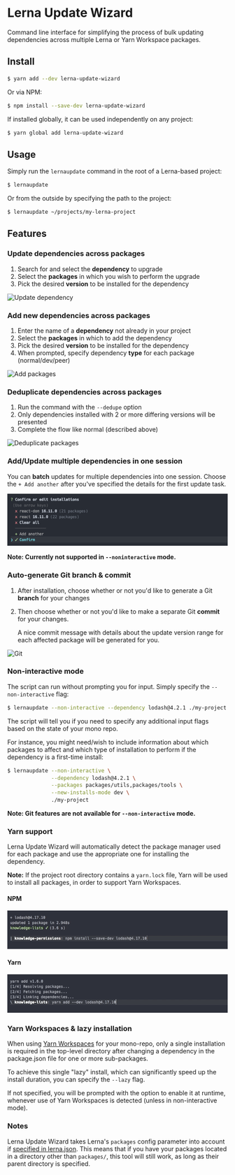 # Lerna Update Wizard

Command line interface for simplifying the process of bulk updating dependencies across multiple Lerna or Yarn Workspace packages.

## Install

```bash
$ yarn add --dev lerna-update-wizard
```

Or via NPM:

```bash
$ npm install --save-dev lerna-update-wizard
```

If installed globally, it can be used independently on any project:

```bash
$ yarn global add lerna-update-wizard
```

## Usage

Simply run the `lernaupdate` command in the root of a Lerna-based project:

```bash
$ lernaupdate
```

Or from the outside by specifying the path to the project:

```bash
$ lernaupdate ~/projects/my-lerna-project
```

## Features

### Update dependencies across packages

1. Search for and select the **dependency** to upgrade
2. Select the **packages** in which you wish to perform the upgrade
3. Pick the desired **version** to be installed for the dependency

![Update dependency](/public/update.gif?raw=true "Update dependency")

### Add new dependencies across packages

1. Enter the name of a **dependency** not already in your project
2. Select the **packages** in which to add the dependency
3. Pick the desired **version** to be installed for the dependency
4. When prompted, specify dependency **type** for each package (normal/dev/peer)

![Add packages](/public/add.gif?raw=true "Add dependency")

### Deduplicate dependencies across packages

1. Run the command with the `--dedupe` option
2. Only dependencies installed with 2 or more differing versions will be presented
3. Complete the flow like normal (described above)

![Deduplicate packages](/public/dedupe.gif?raw=true "Deduplicate dependency")

### Add/Update multiple dependencies in one session

You can **batch** updates for multiple dependencies into one session. Choose the `+ Add another` after you've specified the details for the first update task.

![Add packages](/public/multiple-jobs.png?raw=true "Confirm installation")

**Note: Currently not supported in `--noninteractive` mode.**

### Auto-generate Git branch & commit

1. After installation, choose whether or not you'd like to generate a Git **branch** for your changes
2. Then choose whether or not you'd like to make a separate Git **commit** for your changes.

   A nice commit message with details about the update version range for each affected package will be generated for you.

![Git](/public/git.gif?raw=true "Git")

### Non-interactive mode

The script can run without prompting you for input. Simply specify the `--non-interactive` flag:

```bash
$ lernaupdate --non-interactive --dependency lodash@4.2.1 ./my-project
```

The script will tell you if you need to specify any additional input flags based on the state of your mono repo.

For instance, you might need/wish to include information about which packages to affect and which type of installation to perform if the dependency is a first-time install:

```bash
$ lernaupdate --non-interactive \
              --dependency lodash@4.2.1 \
              --packages packages/utils,packages/tools \
              --new-installs-mode dev \
              ./my-project
```

**Note: Git features are not available for `--non-interactive` mode.**

### Yarn support

Lerna Update Wizard will automatically detect the package manager used for each package and use the appropriate one for installing the dependency.

**Note:** If the project root directory contains a `yarn.lock` file, Yarn will be used to install all packages, in order to support Yarn Workspaces.

#### NPM

![NPM install](/public/npm.gif?raw=true "NPM install")

#### Yarn

![Yarn install](/public/yarn.gif?raw=true "Yarn install")

### Yarn Workspaces & lazy installation

When using [Yarn Workspaces](https://yarnpkg.com/lang/en/docs/workspaces/) for your mono-repo, only a single installation is required in the top-level directory after changing a dependency in the package.json file for one or more sub-packages.

To achieve this single "lazy" install, which can significantly speed up the install duration, you can specify the `--lazy` flag.

If not specified, you will be prompted with the option to enable it at runtime, whenever use of Yarn Workspaces is detected (unless in non-interactive mode).

### Notes

Lerna Update Wizard takes Lerna's `packages` config parameter into account if [specified in lerna.json](https://github.com/lerna/lerna#lernajson). This means that if you have your packages located in a directory other than `packages/`, this tool will still work, as long as their parent directory is specified.
